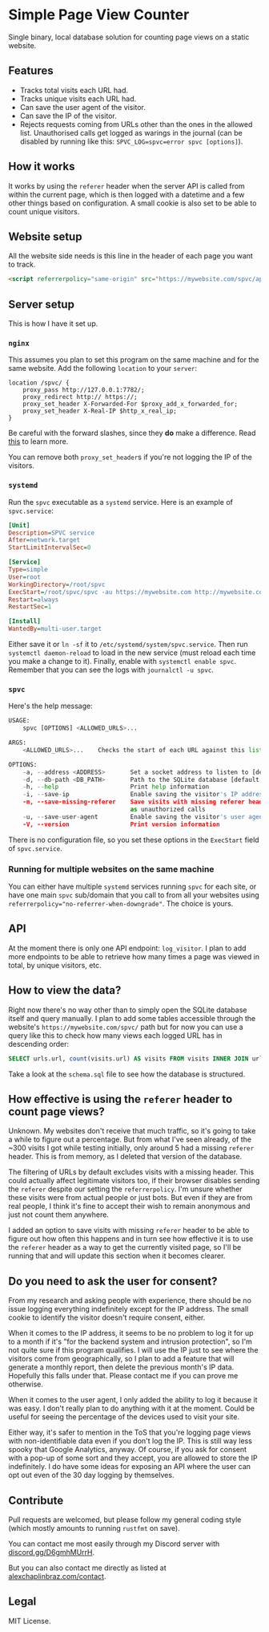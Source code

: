 # Simple Page View Counter

Single binary, local database solution for counting page views on a static website.

## Features

- Tracks total visits each URL had.
- Tracks unique visits each URL had.
- Can save the user agent of the visitor.
- Can save the IP of the visitor.
- Rejects requests coming from URLs other than the ones in the allowed list.
  Unauthorised calls get logged as warings in the journal
  (can be disabled by running like this: `SPVC_LOG=spvc=error spvc [options]`).

## How it works

It works by using the `referer` header when the server API is called from within the current page,
which is then logged with a datetime and a few other things based on configuration.
A small cookie is also set to be able to count unique visitors.

## Website setup

All the website side needs is this line in the header of each page you want to track.

```html
<script referrerpolicy="same-origin" src="https://mywebsite.com/spvc/api/log_visitor"></script>
```

## Server setup

This is how I have it set up.

### `nginx`

This assumes you plan to set this program on the same machine and for the same website.
Add the following `location` to your `server`:

```nginx
location /spvc/ {
    proxy_pass http://127.0.0.1:7782/;
    proxy_redirect http:// https://;
    proxy_set_header X-Forwarded-For $proxy_add_x_forwarded_for;
    proxy_set_header X-Real-IP $http_x_real_ip;
}
```

Be careful with the forward slashes, since they **do** make a difference.
Read [this](https://tarunlalwani.com/post/nginx-proxypass-server-paths/) to learn more.

You can remove both `proxy_set_header`s if you're not logging the IP of the visitors.

### `systemd`

Run the `spvc` executable as a `systemd` service. Here is an example of `spvc.service`:

```ini
[Unit]
Description=SPVC service
After=network.target
StartLimitIntervalSec=0

[Service]
Type=simple
User=root
WorkingDirectory=/root/spvc
ExecStart=/root/spvc/spvc -au https://mywebsite.com http://mywebsite.com
Restart=always
RestartSec=1

[Install]
WantedBy=multi-user.target
```

Either save it or `ln -sf` it to `/etc/systemd/system/spvc.service`.
Then run `systemctl daemon-reload` to load in the new service (must reload each time you make a change to it).
Finally, enable with `systemctl enable spvc`.
Remember that you can see the logs with `journalctl -u spvc`.

### `spvc`

Here's the help message:

```python
USAGE:
    spvc [OPTIONS] <ALLOWED_URLS>...

ARGS:
    <ALLOWED_URLS>...    Checks the start of each URL against this list

OPTIONS:
    -a, --address <ADDRESS>       Set a socket address to listen to [default: 127.0.0.1:7782]
    -d, --db-path <DB_PATH>       Path to the SQLite database [default: spvc.db]
    -h, --help                    Print help information
    -i, --save-ip                 Enable saving the visitor's IP address
    -m, --save-missing-referer    Save visits with missing referer header instead of treating them
                                  as unauthorized calls
    -u, --save-user-agent         Enable saving the visitor's user agent
    -V, --version                 Print version information
```

There is no configuration file, so you set these options in the `ExecStart` field of `spvc.service`.

### Running for multiple websites on the same machine

You can either have multiple `systemd` services running `spvc` for each site,
or have one main `spvc` sub/domain that you call to from all your websites using
`referrerpolicy="no-referrer-when-downgrade"`.
The choice is yours.

## API

At the moment there is only one API endpoint: `log_visitor`.
I plan to add more endpoints to be able to retrieve how many times a page was viewed in total,
by unique visitors, etc.

## How to view the data?

Right now there's no way other than to simply open the SQLite database itself and query manually.
I plan to add some tables accessible through the website's `https://mywebsite.com/spvc/` path
but for now you can use a query like this to check how many views each logged URL has in descending order:

```sql
SELECT urls.url, count(visits.url) AS visits FROM visits INNER JOIN urls ON visits.url = urls.id GROUP BY visits.url ORDER BY visits DESC;
```

Take a look at the `schema.sql` file to see how the database is structured.

## How effective is using the `referer` header to count page views?

Unknown. My websites don't receive that much traffic, so it's going to take a while to figure out a percentage.
But from what I've seen already, of the ~300 visits I got while testing initially,
only around 5 had a missing `referer` header. This is from memory, as I deleted that version of the database.

The filtering of URLs by default excludes visits with a missing header.
This could actually affect legitimate visitors too,
if their browser disables sending the `referer` despite our setting the `referrerpolicy`.
I'm unsure whether these visits were from actual people or just bots.
But even if they are from real people,
I think it's fine to accept their wish to remain anonymous and just not count them anywhere.

I added an option to save visits with missing `referer` header to be able to figure out how often this happens
and in turn see how effective it is to use the `referer` header as a way to get the currently visited page,
so I'll be running that and will update this section when it becomes clearer.

## Do you need to ask the user for consent?

From my research and asking people with experience,
there should be no issue logging everything indefinitely except for the IP address.
The small cookie to identify the visitor doesn't require consent, either.

When it comes to the IP address,
it seems to be no problem to log it for up to a month if it's "for the backend system and intrusion protection",
so I'm not quite sure if this program qualifies.
I will use the IP just to see where the visitors come from geographically,
so I plan to add a feature that will generate a monthly report,
then delete the previous month's IP data.
Hopefully this falls under that.
Please contact me if you can prove me otherwise.

When it comes to the user agent, I only added the ability to log it because it was easy.
I don't really plan to do anything with it at the moment.
Could be useful for seeing the percentage of the devices used to visit your site.

Either way, it's safer to mention in the ToS that you're logging page views with non-identifiable data
even if you don't log the IP.
This is still way less spooky that Google Analytics, anyway.
Of course, if you ask for consent with a pop-up of some sort and they accept,
you are allowed to store the IP indefinitely.
I do have some ideas for exposing an API where the user can opt out even of the 30 day logging by themselves.

## Contribute

Pull requests are welcomed, but please follow my general coding style
(which mostly amounts to running `rustfmt` on save).

You can contact me most easily through my Discord server with
[discord.gg/D6gmhMUrrH](https://discord.gg/D6gmhMUrrH).

But you can also contact me directly as listed at
[alexchaplinbraz.com/contact](https://alexchaplinbraz.com/contact).

## Legal

MIT License.
